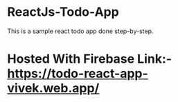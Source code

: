 # ReactJs-Todo-App
This is a sample react todo app done step-by-step.

# Hosted With Firebase Link:-https://todo-react-app-vivek.web.app/
